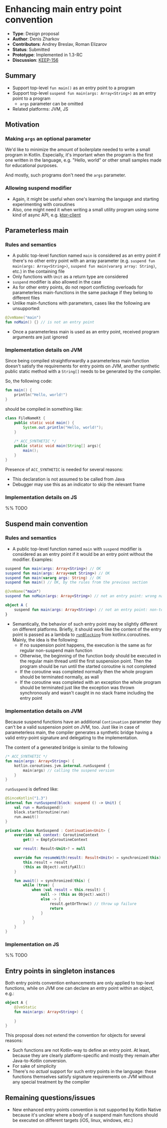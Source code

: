 # Enhancing main entry point convention

* **Type**: Design proposal
* **Author**: Denis Zharkov
* **Contributors**: Andrey Breslav, Roman Elizarov
* **Status**: Submitted
* **Prototype**: Implemented in 1.3-RC
* **Discussion**: [KEEP-156](https://github.com/Kotlin/KEEP/issues/156)

## Summary

- Support top-level `fun main()` as an entry point to a program
- Support top-level `suspend fun main(args: Array<String>)` as an entry point to a program
    - `args` parameter can be omitted
- Related platforms: JVM, JS

## Motivation

### Making `args` an optional parameter
We'd like to minimize the amount of boilerplate needed to write a small program in Kotlin. Especially, it's important when 
the program is the first one written in the language, e.g. "Hello, world" or other small samples made for educational
purposes.

And mostly, such programs don't need the `args` parameter.

### Allowing suspend modifier
- Again, it might be useful when one's learning the language and starting experimenting with coroutines
- Also, one might need it when writing a small utility program using some kind of async API, 
e.g. [ktor-client](https://github.com/ktorio/ktor/tree/master/ktor-client)

## Parameterless main

### Rules and semantics
- A public top-level function named `main` is considered as an entry point if there's no other entry point with 
an array parameter (e.g. `suspend fun main(args: Array<String>)`, `suspend fun main(vararg array: String)`, etc.) in the containing file
- Only functions with `Unit` as a return type are considered
- `suspend` modifier is also allowed in the case
- As for other entry points, do not report conflicting overloads for 
parameterless main-functions in the same package if they belong to different files
- Unlike main-functions with parameters, cases like the following are unsupported:
```kotlin
@JvmName("main")
fun noMain() {} // is not an entry point
```
- Once a parameterless main is used as an entry point, received program arguments are just ignored

### Implementation details on JVM
Since being compiled straightforwardly a parameterless main function doesn't satisfy the requirements for entry points
on JVM, another synthetic public static method with a `String[]` needs to be generated by the compiler.

So, the following code:
```kotlin
fun main() {
    println("Hello, world!")
}
```
should be compiled in something like:
```java
class FileNameKt {
    public static void main() {
        System.out.println("Hello, world!");
    }
    
    /* ACC_SYNTHETIC */
    public static void main(String[] args){
        main();
    }
}
```

Presence of `ACC_SYNTHETIC` is needed for several reasons:
- This declaration is not assumed to be called from Java
- Debugger may use this as an indicator to skip the relevant frame

### Implementation details on JS
%% TODO

## Suspend main convention

### Rules and semantics
- A public top-level function named `main` with `suspend` modifier is considered as an entry point if it would be
an entry point without the modifier. Examples:
```kotlin
suspend fun main(args: Array<String>) // OK 
suspend fun main(args: Array<out String>) // OK
suspend fun main(vararg args: String) // OK
suspend fun main() // OK, by the rules from the previous section

@JvmName("main")
suspend fun noMain(args: Array<String>) // not an entry point: wrong name

object A {
    suspend fun main(args: Array<String>) // not an entry point: non-top-level
}
```

- Semantically, the behavior of such entry point may be slightly different on different platforms. 
 Briefly, it should work like the content of the entry point is passed as a lambda to [`runBlocking`](https://kotlin.github.io/kotlinx.coroutines/kotlinx-coroutines-core/kotlinx.coroutines.experimental/run-blocking.html) 
 from kotlinx.coroutines. Mainly, the idea is the following:
    - If no suspension point happens, the execution is the same as for regular non-suspend main function
    - Otherwise, the beginning of the function body should be executed in the regular main thread until the first 
    suspension point. Then the program should be run until the started coroutine is not completed
    - If the coroutine was completed normally then the whole program should be terminated normally, as wall
    - If the coroutine was completed with an exception the whole program
    should be terminated just like the exception was thrown synchronously
    and wasn't caught in no stack frame including the entry point
    
    
### Implementation details on JVM
Because suspend functions have an additional `Continuation` parameter they can't be a valid suspension point on JVM, too.
Just like in case of parameterless main, the compiler generates a synthetic bridge having a valid entry-point signature
and delegating to the implementation.

The content of a generated bridge is similar to the following
```kotlin
/* ACC_SYNTHETIC */
fun main(args: Array<String>) {
    kotlin.coroutines.jvm.internal.runSuspend {
        main(args) // calling the suspend version
    }
}
```

`runSuspend` is defined like:
```kotlin
@SinceKotlin("1.3")
internal fun runSuspend(block: suspend () -> Unit) {
    val run = RunSuspend()
    block.startCoroutine(run)
    run.await()
}

private class RunSuspend : Continuation<Unit> {
    override val context: CoroutineContext
        get() = EmptyCoroutineContext

    var result: Result<Unit>? = null

    override fun resumeWith(result: Result<Unit>) = synchronized(this) {
        this.result = result
        (this as Object).notifyAll()
    }

    fun await() = synchronized(this) {
        while (true) {
            when (val result = this.result) {
                null -> (this as Object).wait()
                else -> {
                    result.getOrThrow() // throw up failure
                    return
                }
            }
        }
    }
}
```

### Implementation on JS
%% TODO

## Entry points in singleton instances
Both entry points convention enhancements are only applied to top-level functions, while on JVM one can declare an entry
point within an object, e.g.:
```kotlin
object A {
    @JvmStatic
    fun main(args: Array<String>) {
        
    }
}
```

This proposal does not extend the convention for objects for several reasons:
- Such functions are not Kotlin-way to define an entry point. At least, because they are clearly platform-specific and mostly
  they remain after Java-to-Kotlin conversion.
- For sake of simplicity
- There's no *actual* support for such entry points in the language: these functions themselves satisfy signature requirements
on JVM without any special treatment by the compiler

## Remaining questions/issues
- New enhanced entry points convention is not supported by Kotlin Native because it's unclear where a body of a suspend main
functions should be executed on different targets (iOS, linux, windows, etc.)
